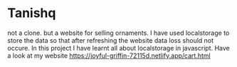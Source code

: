 # Tanishq
not a clone. but a website for selling ornaments. 
I have used localstorage to store the data so that after refreshing the website data loss should not occure.
In this project I have learnt all about localstorage in javascript.
Have a look at my website https://joyful-griffin-72115d.netlify.app/cart.html

